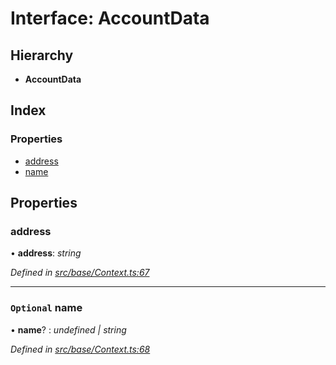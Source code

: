 # Interface: AccountData

## Hierarchy

* **AccountData**

## Index

### Properties

* [address](accountdata.md#address)
* [name](accountdata.md#optional-name)

## Properties

###  address

• **address**: *string*

*Defined in [src/base/Context.ts:67](https://github.com/PolymathNetwork/polymesh-sdk/blob/a0872cf4/src/base/Context.ts#L67)*

___

### `Optional` name

• **name**? : *undefined | string*

*Defined in [src/base/Context.ts:68](https://github.com/PolymathNetwork/polymesh-sdk/blob/a0872cf4/src/base/Context.ts#L68)*
